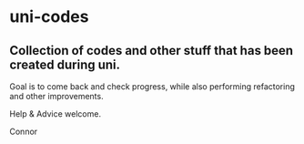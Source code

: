 # uni-codes

## Collection of codes and other stuff that has been created during uni.

Goal is to come back and check progress, while also performing refactoring and other improvements.

Help & Advice welcome.

Connor

